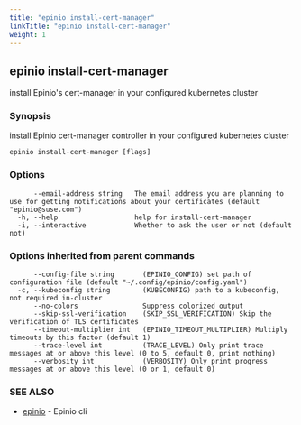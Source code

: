 ```yaml
---
title: "epinio install-cert-manager"
linkTitle: "epinio install-cert-manager"
weight: 1
---
```

## epinio install-cert-manager

install Epinio's cert-manager in your configured kubernetes cluster

### Synopsis

install Epinio cert-manager controller in your configured kubernetes cluster

```
epinio install-cert-manager [flags]
```

### Options

```
      --email-address string   The email address you are planning to use for getting notifications about your certificates (default "epinio@suse.com")
  -h, --help                   help for install-cert-manager
  -i, --interactive            Whether to ask the user or not (default not)
```

### Options inherited from parent commands

```
      --config-file string       (EPINIO_CONFIG) set path of configuration file (default "~/.config/epinio/config.yaml")
  -c, --kubeconfig string        (KUBECONFIG) path to a kubeconfig, not required in-cluster
      --no-colors                Suppress colorized output
      --skip-ssl-verification    (SKIP_SSL_VERIFICATION) Skip the verification of TLS certificates
      --timeout-multiplier int   (EPINIO_TIMEOUT_MULTIPLIER) Multiply timeouts by this factor (default 1)
      --trace-level int          (TRACE_LEVEL) Only print trace messages at or above this level (0 to 5, default 0, print nothing)
      --verbosity int            (VERBOSITY) Only print progress messages at or above this level (0 or 1, default 0)
```

### SEE ALSO

* [epinio](../epinio)	 - Epinio cli

